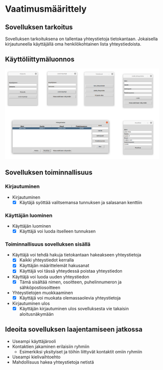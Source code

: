 # Vaatimusmäärittely
## Sovelluksen tarkoitus
Sovelluksen tarkoituksena on tallentaa yhteystietoja tietokantaan. Jokaisella kirjautuneella käyttäjällä oma henkilökohtainen lista yhteystiedoista.
## Käyttöliittymäluonnos
![Image](https://github.com/vaisajuh/ot-harjoitustyo/blob/master/dokumentaatio/kuvat/vaatimus.png)
## Sovelluksen toiminnallisuus
### Kirjautuminen
- Kirjautuminen
  - [x] Käytäjä syöttää valitsemansa tunnuksen ja salasanan kenttiin
### Käyttäjän luominen
- Käyttäjän luominen
  - [x] Käyttäjä voi luoda itselleen tunnuksen

### Toiminnallisuus sovelluksen sisällä
- Käyttäjä voi tehdä hakuja tietokantaan hakeakseen yhteystietoja
  - [x] Kaikki yhteystiedot kerralla
  - [x] Käyttäjän määrittelemät hakusanat
  - [x] Käyttäjä voi tässä yhteydessä poistaa yhteystiedon
- Käyttäjä voi luoda uuden yhteystiedon
  - [x] Tämä sisältää nimen, osoitteen, puhelinnumeron ja sähköpostiosoitteen
- Yhteystietojen muokkaaminen
  - [x] Käyttäjä voi muokata olemassaolevia yhteystietoja
- Kirjautuminen ulos
  - [x] Käyttäjän kirjautuminen ulos sovelluksesta vie takaisin aloitusnäkymään 
## Ideoita sovelluksen laajentamiseen jatkossa
- Useampi käyttäjärooli
- Kontaktien jakaminen erilaisiin ryhmiin
  - Esimerkiksi yksityiset ja töihin liittyvät kontaktit omiin ryhmiin
- Useampi kielivaihtoehto
- Mahdollisuus hakea yhteystietoja netistä
